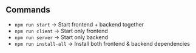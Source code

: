 ## Commands

- `npm run start` → Start frontend + backend together
- `npm run client` → Start only frontend
- `npm run server` → Start only backend
- `npm run install-all` → Install both frontend & backend dependencies
